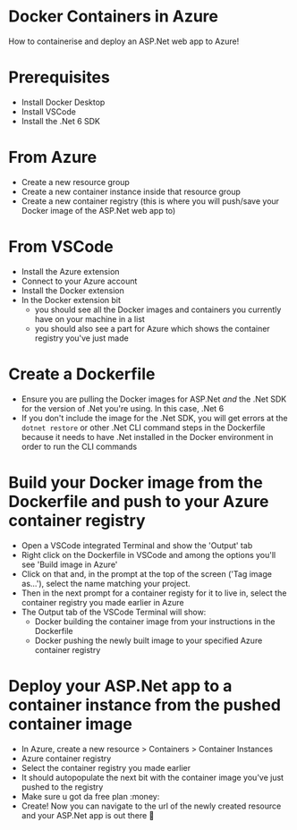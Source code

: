 # Docker Containers in Azure
How to containerise and deploy an ASP.Net web app to Azure!

# Prerequisites
- Install Docker Desktop
- Install VSCode
- Install the .Net 6 SDK

# From Azure
- Create a new resource group 
- Create a new container instance inside that resource group
- Create a new container registry (this is where you will push/save your Docker image of the ASP.Net web app to)

# From VSCode
- Install the Azure extension
- Connect to your Azure account
- Install the Docker extension
- In the Docker extension bit
    - you should see all the Docker images and containers you currently have on your machine in a list
    - you should also see a part for Azure which shows the container registry you've just made

# Create a Dockerfile
- Ensure you are pulling the Docker images for ASP.Net _and_ the .Net SDK for the version of .Net you're using. In this case, .Net 6
- If you don't include the image for the .Net SDK, you will get errors at the `dotnet restore` or other .Net CLI command steps in the Dockerfile because it needs to have .Net installed in the Docker environment in order to run the CLI commands

# Build your Docker image from the Dockerfile and push to your Azure container registry
- Open a VSCode integrated Terminal and show the 'Output' tab
- Right click on the Dockerfile in VSCode and among the options you'll see 'Build image in Azure'
- Click on that and, in the prompt at the top of the screen ('Tag image as...'), select the name matching your project.
- Then in the next prompt for a container registy for it to live in, select the container registry you made earlier in Azure
- The Output tab of the VSCode Terminal will show:
    - Docker building the container image from your instructions in the Dockerfile
    - Docker pushing the newly built image to your specified Azure container registry

# Deploy your ASP.Net app to a container instance from the pushed container image
- In Azure, create a new resource > Containers > Container Instances
- Azure container registry
- Select the container registry you made earlier
- It should autopopulate the next bit with the container image you've just pushed to the registry
- Make sure u got da free plan :money:
- Create! Now you can navigate to the url of the newly created resource and your ASP.Net app is out there :rocket:
